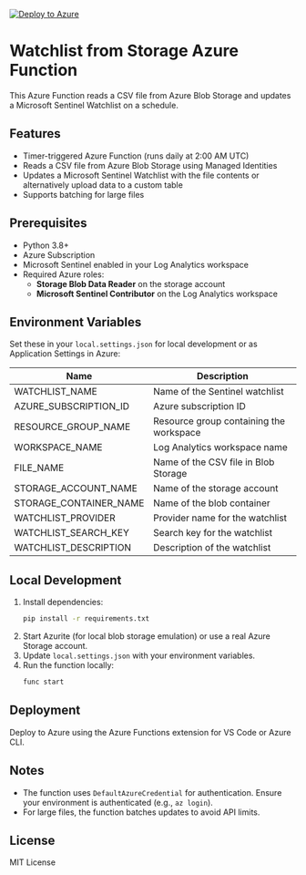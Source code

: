[![Deploy to Azure](https://aka.ms/deploytoazurebutton)](https://portal.azure.com/#create/Microsoft.Template/uri/https%3A%2F%2Fraw.githubusercontent.com%2Faghodsi%2FAzure-Sentinel%2Fmain%2Fazuredeploy.bicep)

# Watchlist from Storage Azure Function

This Azure Function reads a CSV file from Azure Blob Storage and updates a Microsoft Sentinel Watchlist on a schedule.

## Features
- Timer-triggered Azure Function (runs daily at 2:00 AM UTC)
- Reads a CSV file from Azure Blob Storage using Managed Identities
- Updates a Microsoft Sentinel Watchlist with the file contents or alternatively upload data to a custom table
- Supports batching for large files

## Prerequisites
- Python 3.8+
- Azure Subscription
- Microsoft Sentinel enabled in your Log Analytics workspace
- Required Azure roles:
  - **Storage Blob Data Reader** on the storage account
  - **Microsoft Sentinel Contributor** on the Log Analytics workspace

## Environment Variables
Set these in your `local.settings.json` for local development or as Application Settings in Azure:

| Name                   | Description                                 |
|------------------------|---------------------------------------------|
| WATCHLIST_NAME         | Name of the Sentinel watchlist              |
| AZURE_SUBSCRIPTION_ID  | Azure subscription ID                       |
| RESOURCE_GROUP_NAME    | Resource group containing the workspace     |
| WORKSPACE_NAME         | Log Analytics workspace name                |
| FILE_NAME              | Name of the CSV file in Blob Storage        |
| STORAGE_ACCOUNT_NAME   | Name of the storage account                 |
| STORAGE_CONTAINER_NAME | Name of the blob container                  |
| WATCHLIST_PROVIDER     | Provider name for the watchlist             |
| WATCHLIST_SEARCH_KEY   | Search key for the watchlist                |
| WATCHLIST_DESCRIPTION  | Description of the watchlist                |

## Local Development
1. Install dependencies:
   ```sh
   pip install -r requirements.txt
   ```
2. Start Azurite (for local blob storage emulation) or use a real Azure Storage account.
3. Update `local.settings.json` with your environment variables.
4. Run the function locally:
   ```sh
   func start
   ```

## Deployment
Deploy to Azure using the Azure Functions extension for VS Code or Azure CLI.

## Notes
- The function uses `DefaultAzureCredential` for authentication. Ensure your environment is authenticated (e.g., `az login`).
- For large files, the function batches updates to avoid API limits.

## License
MIT License
